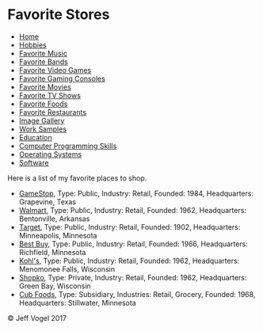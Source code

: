 <head>
		<link href="Website About Me - main.css" rel="stylesheet"/>
		<meta charset="UTF-8">
	</head>
	<body onload="FavoriteStoresProcess()">
		<div class = "header">
			<h1>Favorite Stores</h1>
		</div>
		<div class ="nav">
			<ul>
				<li><a href="Website About Me - Main.md">Home</a></li>
				<li><a href="Website About Me - Hobbies.md">Hobbies</a></li>
				<li><a href="Website About Me - Favorite Music.md">Favorite Music</a></li>
				<li><a href="Website About Me - Favorite Bands.md">Favorite Bands</a></li>
				<li><a href="Website About Me - Favorite Video Games.md">Favorite Video Games</a></li>
				<li><a href="Website About Me - Favorite Gaming Consoles.md">Favorite Gaming Consoles</a></li>
				<li><a href="Website About Me - Favorite Movies.md">Favorite Movies</a></li>
				<li><a href="Website About Me - Favorite TV Shows.md">Favorite TV Shows</a></li>
				<li><a href="Website About Me - Favorite Foods.md">Favorite Foods</a></li>
				<li><a href="Website About Me - Favorite Restaurants.md">Favorite Restaurants</a></li>
				<li><a href="Website About Me - Image Gallery.md">Image Gallery</a></li>
				<li><a href="Website About Me - Work Samples.md">Work Samples</a></li>
				<li><a href="Website About Me - Education.md">Education</a></li>
				<li><a href="Website About Me - Computer Programming Skills.md">Computer Programming Skills</a></li>
				<li><a href="Website About Me - Operating Systems.md">Operating Systems</a></li>
				<li><a href="Website About Me - Software.md">Software</a></li>
			</ul>
		</div>
		<div class = "content">
			<p>Here is a list of my favorite places to shop.</p>
			<div id = "myFavoriteStoresDivElement">
				<ul>
					<li><a href="http://www.gamestop.com/">GameStop</a>, Type: Public, Industry: Retail, Founded: 1984, Headquarters: Grapevine, Texas</li>
					<li><a href="https://www.walmart.com/">Walmart</a>, Type: Public, Industry: Retail, Founded: 1962, Headquarters: Bentonville, Arkansas</li>
					<li><a href="https://www.target.com/">Target</a>, Type: Public, Industry: Retail, Founded: 1902, Headquarters: Minneapolis, Minnesota</li>
					<li><a href="http://www.bestbuy.com/">Best Buy</a>, Type: Public, Industry: Retail, Founded: 1966, Headquarters: Richfield, Minnesota</li>
					<li><a href="https://www.kohls.com/">Kohl's</a>, Type: Public, Industry: Retail, Founded: 1962, Headquarters: Menomonee Falls, Wisconsin</li>
					<li><a href="http://www.shopko.com/">Shopko</a>, Type: Private, Industry: Retail, Founded: 1962, Headquarters: Green Bay, Wisconsin</li>
					<li><a href="https://www.cub.com/">Cub Foods</a>, Type: Subsidiary, Industries: Retail, Grocery, Founded: 1968, Headquarters: Stillwater, Minnesota</li>
				</ul>
			</div>
		</div>
		<div class = "footer">
			<p>&copy; Jeff Vogel 2017</p>
		</div>
	</body>
